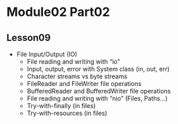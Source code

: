 # Module02 Part02

## Lesson09

- File Input/Output (IO)
    - File reading and writing with “io”
    - Input, output, error with System class (in, out, err)
    - Character streams vs byte streams
    - FileReader and FileWriter file operations
    - BufferedReader and BufferedWriter file operations
    - File reading and writing with “nio” (Files, Paths...)
    - Try-with-finally (in files)
    - Try-with-resources (in files)
